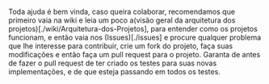 Toda ajuda é bem vinda, caso queira colaborar, recomendamos que primeiro vaia na wiki e leia um poco a(visão geral da arquitetura dos projetos)[./wiki/Arquitetura-dos-Projetos], para entender como os projetos funcionam, e então vaia nos (Issues)[./issues] e procure qualquer problema que lhe interesse para contribuir, crie um fork do projeto, faça suas modificações e então faça um pull request para o projeto.
Garanta de antes de fazer o pull request de ter criado os testes para suas novas implementações, e de que esteja passando em todos os testes.
